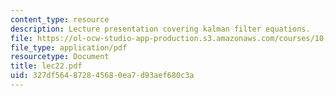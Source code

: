 ```yaml
---
content_type: resource
description: Lecture presentation covering kalman filter equations.
file: https://ol-ocw-studio-app-production.s3.amazonaws.com/courses/10-571j-atmospheric-physics-and-chemistry-spring-2006/327df564872845680ea7d93aef680c3a_lec22.pdf
file_type: application/pdf
resourcetype: Document
title: lec22.pdf
uid: 327df564-8728-4568-0ea7-d93aef680c3a
---
```

